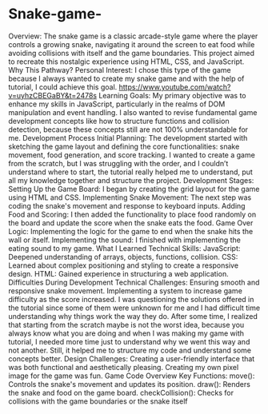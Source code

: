 # Snake-game-
Overview:
The snake game is a classic arcade-style game where the player controls a growing snake, navigating it
around the screen to eat food while avoiding collisions with itself and the game boundaries. This project
aimed to recreate this nostalgic experience using HTML, CSS, and JavaScript.
Why This Pathway?
Personal Interest:
I chose this type of the game because I always wanted to create my snake game and with the help of
tutorial, I could achieve this goal. https://www.youtube.com/watch?v=uyhzCBEGaBY&t=2478s
Learning Goals:
My primary objective was to enhance my skills in JavaScript, particularly in the realms of DOM
manipulation and event handling. I also wanted to revise fundamental game development concepts like
how to structure functions and collision detection, because these concepts still are not 100%
understandable for me.
Development Process
Initial Planning:
The development started with sketching the game layout and defining the core functionalities: snake
movement, food generation, and score tracking. I wanted to create a game from the scratch, but I was
struggling with the order, and I couldn’t understand where to start, the tutorial really helped me to
understand, put all my knowledge together and structure the project.
Development Stages:
Setting Up the Game Board: I began by creating the grid layout for the game using HTML and CSS.
Implementing Snake Movement: The next step was coding the snake's movement and response to
keyboard inputs.
Adding Food and Scoring: I then added the functionality to place food randomly on the board and
update the score when the snake eats the food.
Game Over Logic: Implementing the logic for the game to end when the snake hits the wall or itself.
Implementing the sound: I finished with implementing the eating sound to my game.
What I Learned
Technical Skills:
JavaScript: Deepened understanding of arrays, objects, functions, collision.
CSS: Learned about complex positioning and styling to create a responsive design.
HTML: Gained experience in structuring a web application.
Difficulties During Development
Technical Challenges:
Ensuring smooth and responsive snake movement.
Implementing a system to increase game difficulty as the score increased.
I was questioning the solutions offered in the tutorial since some of them were unknown for me and I
had difficult time understanding why things work the way they do. After some time, I realized that
starting from the scratch maybe is not the worst idea, because you always know what you are doing and
when I was making my game with tutorial, I needed more time just to understand why we went this way
and not another. Still, it helped me to structure my code and understand some concepts better.
Design Challenges:
Creating a user-friendly interface that was both functional and aesthetically pleasing.
Creating my own pixel image for the game was fun.
Game Code Overview
Key Functions:
move(): Controls the snake's movement and updates its position.
draw(): Renders the snake and food on the game board.
checkCollision(): Checks for collisions with the game boundaries or the snake itself
